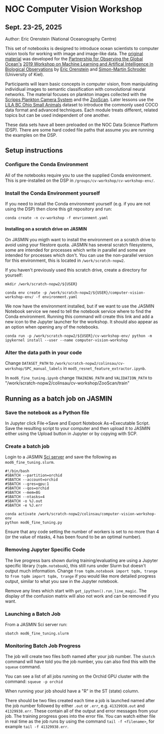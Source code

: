 # NOC Computer Vision Workshop
## Sept. 23-25, 2025

Author: Eric Orenstein (National Oceanography Centre)

This set of notebooks is designed to introduce ocean scientists to computer vision tools for working with image and image-like data. The [original material](https://github.com/eor314/pogo_bioobs19_imaging) was developed for the [Partnership for Observing the Global Ocean's](https://oceandecade.org/actions/partnership-for-observation-of-the-global-ocean-pogo/) [2019 Workshop on Machine Learning and Artifical Intelligence in Biological Observations](https://pogo-ocean.org/capacity-development/activity-related-workshop/pogo-workshop-on-machine-learning-and-artificial-intelligence-in-biological-oceanographic-observations/) by [Eric Orenstein](https://eor314.github.io/) and [Simon-Martin Schroder](https://orcid.org/0000-0002-6603-9907) (University of Kiel). 

Participants will learn basic concepts in computer vision, from manipulating individiual images to semantic classification with convolutional neural networks. The material focuses on plankton images collected with the [Scripps Plankton Camera System](https://aslopubs.onlinelibrary.wiley.com/doi/full/10.1002/lom3.10394) and the [ZooScan](https://sites.google.com/view/piqv/). Later lessons use the [LILA BC Ohio Small Animals](https://lila.science/datasets/ohio-small-animals/) dataset to introduce the commonly used COCO data format and advanced techniques. Each module treats different, related topics but can be used independent of one another. 

These data sets have all been preloaded on the NOC Data Science Platform (DSP). There are some hard coded file paths that assume you are running the examples on the DSP. 


## Setup instructions

### Configure the Conda Environment

All of the notebooks require you to use the supplied Conda environment. This is pre-installed on the DSP in `/groups/cv-workshop/cv-workshop-env/`. 

### Install the Conda Environment yourself

If you need to install the Conda environment yourself (e.g. if you are not using the DSP) then clone this git repository and run:

`conda create -n cv-workshop -f envrionment.yaml`

#### Installing on a scratch drive on JASMIN

On JASMIN you migth want to install the environment on a scratch drive to avoid using your filestore quota. JASMIN has several scratch filesystems, some are intended for processes which write in parallel and some are intended for processes which don't. You can use the non-parallel version for this environment, this is located in `/work/scratch-nopw2`. 

If you haven't previously used this scratch drive, create a directory for yourself:

`mkdir /work/scratch-nopw2/${USER}`

`conda env create -p /work/scratch-nopw2/${USER}/computer-vision-workshop-env/ -f environment.yaml`

We now have the environment installed, but if we want to use the JASMIN Notebook service we need to tell the notebook service where to find the Conda environment. Running this command will create this link and add a new icon to the Jupyter launcher for the workshop. It should also appear as an option when opening any of the notebooks. 

`conda run -p /work/scratch-nopw2/${USER}/cv-workshop-env/ python -m ipykernel install --user --name computer-vision-workshop`

### Alter the data path in your code

Change `DATASET_PATH` to  `/work/scratch-nopw2/colinsau/cv-workshop/SPC_manual_labels` in `mod5_resnet_feature_extractor.ipynb`.

In `mod6_fine_tuning.ipynb` change `TRAINING_PATH` and `VALIDATION_PATH` to "/work/scratch-nopw2/colinsau/cv-workshop/ZooScan/train"

## Running as a batch job on JASMIN

### Save the notebook as a Python file
In Jupyter click File->Save and Export Notebook As->Executable Script. Save the resulting script to your computer and then upload it to JASMIN either using the Upload button in Jupyter or by copying with SCP. 

### Create a batch job
Login to a JASMIN [Sci server](https://help.jasmin.ac.uk/docs/interactive-computing/sci-servers/) and save the following as `mod6_fine_tuning.slurm`.
```
#!/bin/bash 
#SBATCH --partition=orchid
#SBATCH --account=orchid 
#SBATCH --gres=gpu:1
#SBATCH --qos=orchid
#SBATCH --mem=8G
#SBATCH --ntasks=4
#SBATCH -o %J.out 
#SBATCH -e %J.err 

conda activate /work/scratch-nopw2/colinsau/computer-vision-workshop-env
python mod6_fine_tuning.py
```
Ensure that any code setting the number of workers is set to no more than 4 (or the value of ntasks, 4 has been found to be an optimal number). 

### Removing Jupyter Specific Code
The live progress bars shown during training/evaluating are using a Jupyter specific library (`tqdm.notebook`), this still runs under Slurm but doesn't output much information. Change `from tqdm.notebook import tqdm, trange` to `from tqdm import tqdm, trange` if you would like more detailed progress output, similar to what you saw in the Jupyter notebook.

Remove any lines which start with `get_ipython().run_line_magic`. The display of the confusion matrix will also not work and can be removed if you want. 

### Launching a Batch Job
From a JASMIN Sci server run:

`sbatch mod6_fine_tuning.slurm`

### Monitoring Batch Job Progress
The job will create two files both named after your job number. The `sbatch` command will have told you the job number, you can also find this with the `squeue` command. 

You can see a list of all jobs running on the Orchid GPU cluster with the command:
`squeue -p orchid` 

When running your job should have a "R" in the ST (state) column. 

There should be two files created each time a job is launched named after the job number followed by either `.out` or `.err`, e.g. `41329938.out` and `41329938.err`. These contain all of the output and error messages from your job. The training progress goes into the error file. You can watch either file in real time as the job runs by using the command `tail -f <filename>`, for example `tail -f 41329938.err`. 

